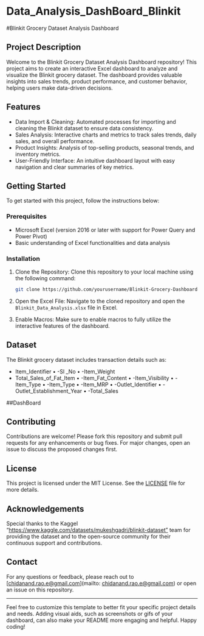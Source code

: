 # Data_Analysis_DashBoard_Blinkit

#Blinkit Grocery Dataset Analysis Dashboard
## Project Description
Welcome to the Blinkit Grocery Dataset Analysis Dashboard repository! This project aims to create an interactive Excel dashboard to analyze and visualize the Blinkit grocery dataset. The dashboard provides valuable insights into sales trends, product performance, and customer behavior, helping users make data-driven decisions.
## Features

- Data Import & Cleaning: Automated processes for importing and cleaning the Blinkit dataset to ensure data consistency.
- Sales Analysis: Interactive charts and metrics to track sales trends, daily sales, and overall performance.
- Product Insights: Analysis of top-selling products, seasonal trends, and inventory metrics.
- User-Friendly Interface: An intuitive dashboard layout with easy navigation and clear summaries of key metrics.

## Getting Started

To get started with this project, follow the instructions below:

### Prerequisites

- Microsoft Excel (version 2016 or later with support for Power Query and Power Pivot)
- Basic understanding of Excel functionalities and data analysis

### Installation

1. Clone the Repository: Clone this repository to your local machine using the following command:
    ```bash
    git clone https://github.com/yourusername/Blinkit-Grocery-Dashboard.git
    ```

2. Open the Excel File: Navigate to the cloned repository and open the `Blinkit_Data_Analysis.xlsx` file in Excel.

3. Enable Macros: Make sure to enable macros to fully utilize the interactive features of the dashboard.

## Dataset

The Blinkit grocery dataset includes transaction details such as:
-	Item_Identifier
•	-Sl _No
•	-Item_Weight
-	Total_Sales_of_Fat_Item
•	-Item_Fat_Content
•	-Item_Visibility
•	-Item_Type
•	-Item_Type
•	-Item_MRP
•	-Outlet_Identifier
•	-Outlet_Establishment_Year
•	-Total_Sales

##DashBoard
 
## Contributing

Contributions are welcome! Please fork this repository and submit pull requests for any enhancements or bug fixes. For major changes, open an issue to discuss the proposed changes first.

## License

This project is licensed under the MIT License. See the [LICENSE](./LICENSE) file for more details.

## Acknowledgements

Special thanks to the Kaggel “https://www.kaggle.com/datasets/mukeshgadri/blinkit-dataset” team for providing the dataset and to the open-source community for their continuous support and contributions.

## Contact

For any questions or feedback, please reach out to [chidanand.rao.e@gmail.com](mailto:  chidanand.rao.e@gmail.com) or open an issue on this repository.

---
Feel free to customize this template to better fit your specific project details and needs. Adding visual aids, such as screenshots or gifs of your dashboard, can also make your README more engaging and helpful. Happy coding!
